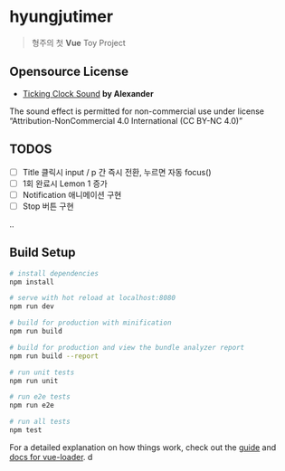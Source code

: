 # hyungjutimer

> 형주의 첫 **Vue** Toy Project

## Opensource License

 * [Ticking Clock Sound](http://www.orangefreesounds.com/ticking-clock-sound/) **by Alexander** 
 
 The sound effect is permitted for non-commercial use under license “Attribution-NonCommercial 4.0 International (CC BY-NC 4.0)”


## TODOS

 - [ ] Title 클릭시 input / p 간 즉시 전환, 누르면 자동 focus()
 - [ ] 1회 완료시 Lemon 1 증가
 - [ ] Notification 애니메이션 구현
 - [ ] Stop 버튼 구현 
 
 .. 
## Build Setup

``` bash
# install dependencies
npm install

# serve with hot reload at localhost:8080
npm run dev

# build for production with minification
npm run build

# build for production and view the bundle analyzer report
npm run build --report

# run unit tests
npm run unit

# run e2e tests
npm run e2e

# run all tests
npm test
```

For a detailed explanation on how things work, check out the [guide](http://vuejs-templates.github.io/webpack/) and [docs for vue-loader](http://vuejs.github.io/vue-loader).
d
